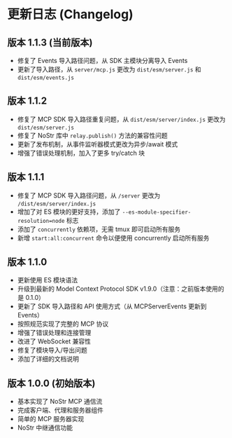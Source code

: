 # 更新日志 (Changelog)

## 版本 1.1.3 (当前版本)
- 修复了 Events 导入路径问题，从 SDK 主模块分离导入 Events
- 更新了导入路径，从 `server/mcp.js` 更改为 `dist/esm/server.js` 和 `dist/esm/events.js`

## 版本 1.1.2
- 修复了 MCP SDK 导入路径重复问题，从 `dist/esm/server/index.js` 更改为 `dist/esm/server.js`
- 修复了 NoStr 库中 `relay.publish()` 方法的兼容性问题
- 更新了发布机制，从事件监听器模式更改为异步/await 模式
- 增强了错误处理机制，加入了更多 try/catch 块

## 版本 1.1.1
- 修复了 MCP SDK 导入路径问题，从 `/server` 更改为 `/dist/esm/server/index.js`
- 增加了对 ES 模块的更好支持，添加了 `--es-module-specifier-resolution=node` 标志
- 添加了 `concurrently` 依赖项，无需 tmux 即可启动所有服务
- 新增 `start:all:concurrent` 命令以便使用 concurrently 启动所有服务

## 版本 1.1.0
- 更新使用 ES 模块语法
- 升级到最新的 Model Context Protocol SDK v1.9.0（注意：之前版本使用的是 0.1.0）
- 更新了 SDK 导入路径和 API 使用方式（从 MCPServerEvents 更新到 Events）
- 按照规范实现了完整的 MCP 协议
- 增强了错误处理和连接管理
- 改进了 WebSocket 兼容性
- 修复了模块导入/导出问题
- 添加了详细的文档说明

## 版本 1.0.0 (初始版本)
- 基本实现了 NoStr MCP 通信流
- 完成客户端、代理和服务器组件
- 简单的 MCP 服务器实现
- NoStr 中继通信功能
